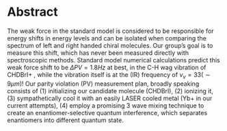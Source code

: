 # Abstract
The weak force in the standard model is considered to be responsible for energy shifts in energy levels and can be isolated when comparing the spectrum of left and right handed chiral molecules. Our group’s goal is to measure this shift, which has never been measured directly with spectroscopic methods.
Standard model numerical calculations predict this weak force shift to be $\Delta PV = 1.8Hz$ at best, in the C-H wag vibration of CHDBrI+ <!--TODO: Cite-->, while the vibration itself is at the (IR) frequency of $\nu_v = 33 (\sim 9 \mu m)$!
Our parity violation (PV) measurement plan, broadly speaking consists of (1) initializing our candidate molecule (CHDBrI), (2) ionizing it, (3) sympathetically cool it with an easily LASER cooled metal (Yb+ in our current attempts), (4) employ a promising 3 wave mixing technique to create an enantiomer-selective quantum interference, which separates enantiomers into different quantum state.
<!--TODO: Cite Itay's thesis, or our -->

<!--stackedit_data:
eyJoaXN0b3J5IjpbNzY0MTc3NzE5LDExMzYzMzA5NDQsLTE5Nj
MxNzgwNCw3NTgwNzc2NzUsLTE4NTUyMzM5OTIsLTIwODg3NDY2
MTIsLTMzMjQ1NTM2M119
-->